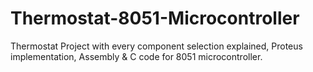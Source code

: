 # Thermostat-8051-Microcontroller
Thermostat Project with every component selection explained, Proteus implementation, Assembly &amp; C code for 8051 microcontroller.
